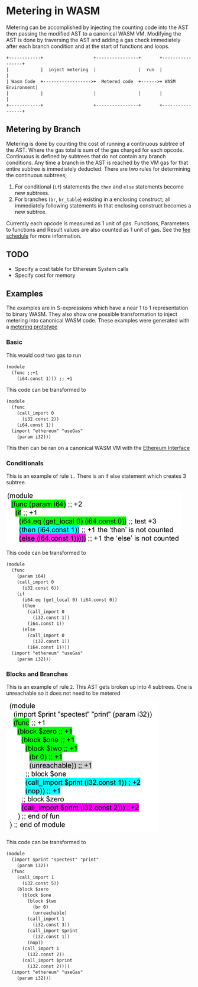 # Metering in WASM

Metering can be accomplished by injecting the counting code into the AST then passing the modified AST to a canonical WASM VM. Modifying the AST is done by traversing the AST and adding a gas check immediately after each branch condition and at the start of functions and loops.

```
+------------+                   +----------------+       +-----------------+
|            |  inject metering  |                |  run  |                 |
| Wasm Code  +------------------>+  Metered code  +------>+ WASM Environment|
|            |                   |                |       |                 |
+------------+                   +----------------+       +-----------------+
```


## Metering by Branch

Metering is done by counting the cost of running a continuous subtree of the AST. Where the gas total is sum of the gas charged for each opcode. Continuous is defined by subtrees that do not contain any branch conditions. Any time a branch in the AST is reached by the VM gas for that entire subtree is immediately deducted. There are two rules for determining the continuous subtrees;

1. For conditional (`if`) statements the `then` and `else` statements become new subtrees.
2. For branches (`br`, `br_table`) existing in a enclosing construct; all immediately following statements in that enclosing construct becomes a new subtree.

Currently each opcode is measured as 1 unit of gas.  Functions, Parameters to functions and Result values are also counted as  1 unit of gas. See the [fee schedule](./feeSchedule.md) for more information.

## TODO

* Specify a cost table for Ethereum System calls
* Specify cost for memory

## Examples

The examples are in S-expressions which have a near 1 to 1 representation to binary WASM. They also show one possible transformation to inject metering into canonical WASM code. These examples were generated with a [metering prototype](https://github.com/ewasm/wasm-metering)

### Basic

This would cost two gas to run
```
(module
  (func ;;+1
    (i64.const 1))) ;; +1
```

This code can be transformed to
```
(module
  (func
    (call_import 0
      (i32.const 2))
    (i64.const 1))
  (import "ethereum" "useGas"
    (param i32)))
```
This then can be ran on a canonical WASM VM with the [Ethereum Interface](./eth_interface.md)

### Conditionals

This is an example of rule `1.` There is an if else statement which creates 3 subtree.

![if](./assets/if.png)

This code can be transformed to
```
(module
  (func
    (param i64)
    (call_import 0
      (i32.const 6))
    (if
      (i64.eq (get_local 0) (i64.const 0))
      (then
        (call_import 0
          (i32.const 1))
        (i64.const 1))
      (else
        (call_import 0
          (i32.const 1))
        (i64.const 1))))
  (import "ethereum" "useGas"
    (param i32)))
```

### Blocks and Branches

This is an example of rule `2`. This AST gets broken up into 4 subtrees. One is unreachable so it does not need to be metered

![blocks](./assets/blocks.png)

This code can be transformed to

```
(module
  (import $print "spectest" "print"
    (param i32))
  (func
    (call_import 1
      (i32.const 5))
    (block $zero
      (block $one
        (block $two
          (br 0)
          (unreachable)
        (call_import 1
          (i32.const 3))
        (call_import $print
          (i32.const 1))
        (nop))
      (call_import 1
        (i32.const 2))
      (call_import $print
        (i32.const 2))))
  (import "ethereum" "useGas"
    (param i32)))
```
